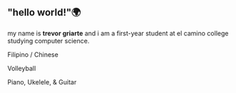 ## "hello world!"🌍
my name is <b>trevor griarte</b> and i am a first-year student at <a href="https://www.elcamino.edu/" style="text-decoration:none">el camino college</a> studying computer science.

Filipino / Chinese

Volleyball

Piano, Ukelele, & Guitar
<!--
**tgriarte26/tgriarte26** is a ✨ _special_ ✨ repository because its `README.md` (this file) appears on your GitHub profile.

Here are some ideas to get you started:

- 🔭 I’m currently working on ...
- 🌱 I’m currently learning ...
- 👯 I’m looking to collaborate on ...
- 🤔 I’m looking for help with ...
- 💬 Ask me about ...
- 📫 How to reach me: ...
- 😄 Pronouns: ...
- ⚡ Fun fact: ...
-->
